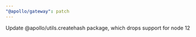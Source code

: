 ```yaml
---
"@apollo/gateway": patch
---
```


Update @apollo/utils.createhash package, which drops support for node 12
  